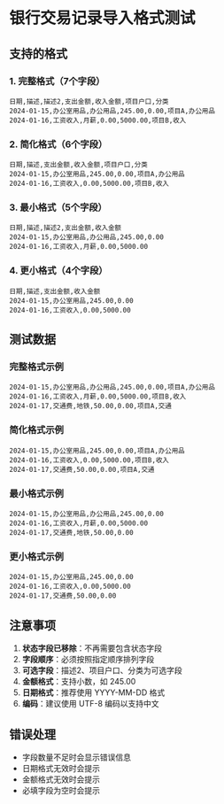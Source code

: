 # 银行交易记录导入格式测试

## 支持的格式

### 1. 完整格式（7个字段）
```
日期,描述,描述2,支出金额,收入金额,项目户口,分类
2024-01-15,办公室用品,办公用品,245.00,0.00,项目A,办公用品
2024-01-16,工资收入,月薪,0.00,5000.00,项目B,收入
```

### 2. 简化格式（6个字段）
```
日期,描述,支出金额,收入金额,项目户口,分类
2024-01-15,办公室用品,245.00,0.00,项目A,办公用品
2024-01-16,工资收入,0.00,5000.00,项目B,收入
```

### 3. 最小格式（5个字段）
```
日期,描述,描述2,支出金额,收入金额
2024-01-15,办公室用品,办公用品,245.00,0.00
2024-01-16,工资收入,月薪,0.00,5000.00
```

### 4. 更小格式（4个字段）
```
日期,描述,支出金额,收入金额
2024-01-15,办公室用品,245.00,0.00
2024-01-16,工资收入,0.00,5000.00
```

## 测试数据

### 完整格式示例
```
2024-01-15,办公室用品,办公用品,245.00,0.00,项目A,办公用品
2024-01-16,工资收入,月薪,0.00,5000.00,项目B,收入
2024-01-17,交通费,地铁,50.00,0.00,项目A,交通
```

### 简化格式示例
```
2024-01-15,办公室用品,245.00,0.00,项目A,办公用品
2024-01-16,工资收入,0.00,5000.00,项目B,收入
2024-01-17,交通费,50.00,0.00,项目A,交通
```

### 最小格式示例
```
2024-01-15,办公室用品,办公用品,245.00,0.00
2024-01-16,工资收入,月薪,0.00,5000.00
2024-01-17,交通费,地铁,50.00,0.00
```

### 更小格式示例
```
2024-01-15,办公室用品,245.00,0.00
2024-01-16,工资收入,0.00,5000.00
2024-01-17,交通费,50.00,0.00
```

## 注意事项

1. **状态字段已移除**：不再需要包含状态字段
2. **字段顺序**：必须按照指定顺序排列字段
3. **可选字段**：描述2、项目户口、分类为可选字段
4. **金额格式**：支持小数，如 245.00
5. **日期格式**：推荐使用 YYYY-MM-DD 格式
6. **编码**：建议使用 UTF-8 编码以支持中文

## 错误处理

- 字段数量不足时会显示错误信息
- 日期格式无效时会提示
- 金额格式无效时会提示
- 必填字段为空时会提示 